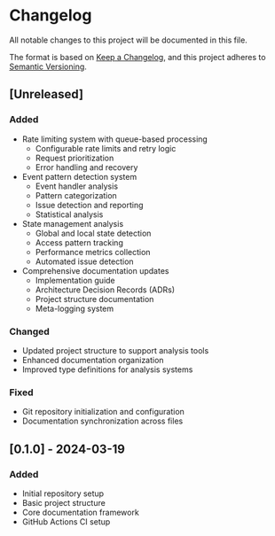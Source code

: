 # Changelog

All notable changes to this project will be documented in this file.

The format is based on [Keep a Changelog](https://keepachangelog.com/en/1.0.0/),
and this project adheres to [Semantic Versioning](https://semver.org/spec/v2.0.0.html).

## [Unreleased]

### Added
- Rate limiting system with queue-based processing
  - Configurable rate limits and retry logic
  - Request prioritization
  - Error handling and recovery
- Event pattern detection system
  - Event handler analysis
  - Pattern categorization
  - Issue detection and reporting
  - Statistical analysis
- State management analysis
  - Global and local state detection
  - Access pattern tracking
  - Performance metrics collection
  - Automated issue detection
- Comprehensive documentation updates
  - Implementation guide
  - Architecture Decision Records (ADRs)
  - Project structure documentation
  - Meta-logging system

### Changed
- Updated project structure to support analysis tools
- Enhanced documentation organization
- Improved type definitions for analysis systems

### Fixed
- Git repository initialization and configuration
- Documentation synchronization across files

## [0.1.0] - 2024-03-19

### Added
- Initial repository setup
- Basic project structure
- Core documentation framework
- GitHub Actions CI setup
